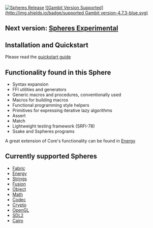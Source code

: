 [![Spheres Release](http://img.shields.io/github/release/alvatar/sphere-core.svg)](http://schemespheres.org)
[![Gambit Version Supported](http://img.shields.io/badge/supported Gambit version-4.7.3-blue.svg)](http://schemespheres.org)

## Next version: [Spheres Experimental](https://github.com/fourthbit/spheres)

## Installation and Quickstart
Please read the [quickstart guide](http://www.schemespheres.org/guides/en/quickstart)

## Functionality found in this Sphere

* Syntax expansion
* FFI utilities and generators
* Generic macros and procedures, conventionally used
* Macros for building macros
* Functional programming style helpers
* Primitives for expressing iterative lazy algorithms
* Assert
* Match
* Lightweight testing framework (SRFI-78)
* Ssake and Sspheres programs

A great extension of Core's functionality can be found in [Energy](https://github.com/alvatar/sphere-energy)

## Currently supported Spheres

* [Fabric](https://github.com/alvatar/sphere-fabric)
* [Energy](https://github.com/alvatar/sphere-energy)
* [Strings](https://github.com/alvatar/sphere-strings)
* [Fusion](https://github.com/alvatar/sphere-fusion)
* [Object](https://github.com/alvatar/sphere-object)
* [Math](https://github.com/alvatar/sphere-math)
* [Codec](https://github.com/alvatar/sphere-codec)
* [Crypto](https://github.com/alvatar/sphere-crypto)
* [OpenGL](https://github.com/alvatar/sphere-opengl)
* [SDL2](https://github.com/alvatar/sphere-sdl2)
* [Cairo](https://github.com/alvatar/sphere-cairo)

